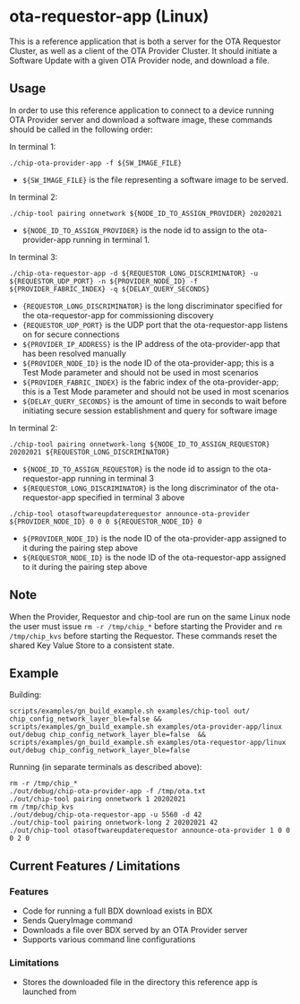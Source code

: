 # ota-requestor-app (Linux)

This is a reference application that is both a server for the OTA Requestor
Cluster, as well as a client of the OTA Provider Cluster. It should initiate a
Software Update with a given OTA Provider node, and download a file.

## Usage

In order to use this reference application to connect to a device running OTA
Provider server and download a software image, these commands should be called
in the following order:

In terminal 1:

```
./chip-ota-provider-app -f ${SW_IMAGE_FILE}
```

-   `${SW_IMAGE_FILE}` is the file representing a software image to be served.

In terminal 2:

```
./chip-tool pairing onnetwork ${NODE_ID_TO_ASSIGN_PROVIDER} 20202021
```

-   `${NODE_ID_TO_ASSIGN_PROVIDER}` is the node id to assign to the
    ota-provider-app running in terminal 1.

In terminal 3:

```
./chip-ota-requestor-app -d ${REQUESTOR_LONG_DISCRIMINATOR} -u ${REQUESTOR_UDP_PORT} -n ${PROVIDER_NODE_ID} -f ${PROVIDER_FABRIC_INDEX} -q ${DELAY_QUERY_SECONDS}
```

-   `{REQUESTOR_LONG_DISCRIMINATOR}` is the long discriminator specified for the
    ota-requestor-app for commissioning discovery
-   `{REQUESTOR_UDP_PORT}` is the UDP port that the ota-requestor-app listens on
    for secure connections
-   `${PROVIDER_IP_ADDRESS}` is the IP address of the ota-provider-app that has
    been resolved manually
-   `${PROVIDER_NODE_ID}` is the node ID of the ota-provider-app; this is a Test
    Mode parameter and should not be used in most scenarios
-   `${PROVIDER_FABRIC_INDEX}` is the fabric index of the ota-provider-app; this
    is a Test Mode parameter and should not be used in most scenarios
-   `${DELAY_QUERY_SECONDS}` is the amount of time in seconds to wait before
    initiating secure session establishment and query for software image

In terminal 2:

```
./chip-tool pairing onnetwork-long ${NODE_ID_TO_ASSIGN_REQUESTOR}  20202021 ${REQUESTOR_LONG_DISCRIMINATOR}
```

-   `${NODE_ID_TO_ASSIGN_REQUESTOR}` is the node id to assign to the
    ota-requestor-app running in terminal 3
-   `${REQUESTOR_LONG_DISCRIMINATOR}` is the long discriminator of the
    ota-requestor-app specified in terminal 3 above

```
./chip-tool otasoftwareupdaterequestor announce-ota-provider ${PROVIDER_NODE_ID} 0 0 0 ${REQUESTOR_NODE_ID} 0
```

-   `${PROVIDER_NODE_ID}` is the node ID of the ota-provider-app assigned to it
    during the pairing step above
-   `${REQUESTOR_NODE_ID}` is the node ID of the ota-requestor-app assigned to
    it during the pairing step above

## Note

When the Provider, Requestor and chip-tool are run on the same Linux node the
user must issue `rm -r /tmp/chip_*` before starting the Provider and
`rm /tmp/chip_kvs` before starting the Requestor. These commands reset the
shared Key Value Store to a consistent state.

## Example

Building:

```
scripts/examples/gn_build_example.sh examples/chip-tool out/ chip_config_network_layer_ble=false && scripts/examples/gn_build_example.sh examples/ota-provider-app/linux out/debug chip_config_network_layer_ble=false  && scripts/examples/gn_build_example.sh examples/ota-requestor-app/linux out/debug chip_config_network_layer_ble=false
```

Running (in separate terminals as described above):

```
rm -r /tmp/chip_*
./out/debug/chip-ota-provider-app -f /tmp/ota.txt
./out/chip-tool pairing onnetwork 1 20202021
rm /tmp/chip_kvs
./out/debug/chip-ota-requestor-app -u 5560 -d 42
./out/chip-tool pairing onnetwork-long 2 20202021 42
./out/chip-tool otasoftwareupdaterequestor announce-ota-provider 1 0 0 0 2 0
```

## Current Features / Limitations

### Features

-   Code for running a full BDX download exists in BDX
-   Sends QueryImage command
-   Downloads a file over BDX served by an OTA Provider server
-   Supports various command line configurations

### Limitations

-   Stores the downloaded file in the directory this reference app is launched
    from
